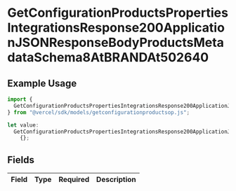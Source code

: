 # GetConfigurationProductsPropertiesIntegrationsResponse200ApplicationJSONResponseBodyProductsMetadataSchema8AtBRANDAt502640

## Example Usage

```typescript
import {
  GetConfigurationProductsPropertiesIntegrationsResponse200ApplicationJSONResponseBodyProductsMetadataSchema8AtBRANDAt502640,
} from "@vercel/sdk/models/getconfigurationproductsop.js";

let value:
  GetConfigurationProductsPropertiesIntegrationsResponse200ApplicationJSONResponseBodyProductsMetadataSchema8AtBRANDAt502640 =
    {};
```

## Fields

| Field       | Type        | Required    | Description |
| ----------- | ----------- | ----------- | ----------- |